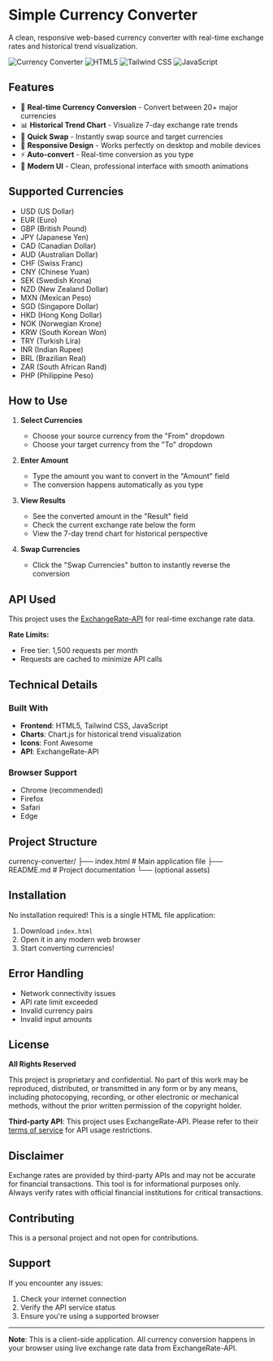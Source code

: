 # Simple Currency Converter

A clean, responsive web-based currency converter with real-time exchange rates and historical trend visualization.

![Currency Converter](https://img.shields.io/badge/Currency-Converter-blue)
![HTML5](https://img.shields.io/badge/HTML5-E34F26?logo=html5&logoColor=white)
![Tailwind CSS](https://img.shields.io/badge/Tailwind_CSS-38B2AC?logo=tailwind-css&logoColor=white)
![JavaScript](https://img.shields.io/badge/JavaScript-F7DF1E?logo=javascript&logoColor=black)

## Features

- 💱 **Real-time Currency Conversion** - Convert between 20+ major currencies
- 📊 **Historical Trend Chart** - Visualize 7-day exchange rate trends
- 🔄 **Quick Swap** - Instantly swap source and target currencies
- 📱 **Responsive Design** - Works perfectly on desktop and mobile devices
- ⚡ **Auto-convert** - Real-time conversion as you type
- 🎨 **Modern UI** - Clean, professional interface with smooth animations

## Supported Currencies

- USD (US Dollar)
- EUR (Euro)
- GBP (British Pound)
- JPY (Japanese Yen)
- CAD (Canadian Dollar)
- AUD (Australian Dollar)
- CHF (Swiss Franc)
- CNY (Chinese Yuan)
- SEK (Swedish Krona)
- NZD (New Zealand Dollar)
- MXN (Mexican Peso)
- SGD (Singapore Dollar)
- HKD (Hong Kong Dollar)
- NOK (Norwegian Krone)
- KRW (South Korean Won)
- TRY (Turkish Lira)
- INR (Indian Rupee)
- BRL (Brazilian Real)
- ZAR (South African Rand)
- PHP (Philippine Peso)

## How to Use

1. **Select Currencies**
   - Choose your source currency from the "From" dropdown
   - Choose your target currency from the "To" dropdown

2. **Enter Amount**
   - Type the amount you want to convert in the "Amount" field
   - The conversion happens automatically as you type

3. **View Results**
   - See the converted amount in the "Result" field
   - Check the current exchange rate below the form
   - View the 7-day trend chart for historical perspective

4. **Swap Currencies**
   - Click the "Swap Currencies" button to instantly reverse the conversion

## API Used

This project uses the [ExchangeRate-API](https://www.exchangerate-api.com) for real-time exchange rate data.

**Rate Limits:**
- Free tier: 1,500 requests per month
- Requests are cached to minimize API calls

## Technical Details

### Built With
- **Frontend**: HTML5, Tailwind CSS, JavaScript
- **Charts**: Chart.js for historical trend visualization
- **Icons**: Font Awesome
- **API**: ExchangeRate-API

### Browser Support
- Chrome (recommended)
- Firefox
- Safari
- Edge

## Project Structure
currency-converter/
├── index.html # Main application file
├── README.md # Project documentation
└── (optional assets)


## Installation

No installation required! This is a single HTML file application:

1. Download `index.html`
2. Open it in any modern web browser
3. Start converting currencies!

## Error Handling

- Network connectivity issues
- API rate limit exceeded
- Invalid currency pairs
- Invalid input amounts

## License

**All Rights Reserved**

This project is proprietary and confidential. No part of this work may be reproduced, distributed, or transmitted in any form or by any means, including photocopying, recording, or other electronic or mechanical methods, without the prior written permission of the copyright holder.

**Third-party API**: This project uses ExchangeRate-API. Please refer to their [terms of service](https://www.exchangerate-api.com/terms) for API usage restrictions.

## Disclaimer

Exchange rates are provided by third-party APIs and may not be accurate for financial transactions. This tool is for informational purposes only. Always verify rates with official financial institutions for critical transactions.

## Contributing

This is a personal project and not open for contributions.

## Support

If you encounter any issues:
1. Check your internet connection
2. Verify the API service status
3. Ensure you're using a supported browser

---

**Note**: This is a client-side application. All currency conversion happens in your browser using live exchange rate data from ExchangeRate-API.
